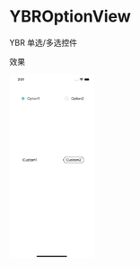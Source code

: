 # YBROptionView
YBR 单选/多选控件

效果
<p align="left">
<img src="Docs/demo.jpg" title="YBROptionView Example" width = 30% float=left>
</p>
